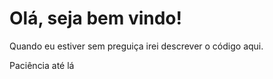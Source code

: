 # Olá, seja bem vindo!
Quando eu estiver sem preguiça irei descrever o código aqui.

Paciência até lá
